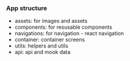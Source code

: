 

### App structure

- assets: for images and assets
- components: for resusable components
- navigations: for navigation - react navigation
- container: container screens
- utils: helpers and utils
- api: api and mook data